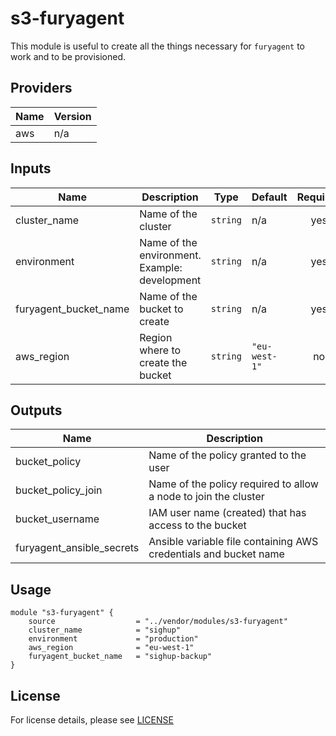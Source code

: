 # s3-furyagent

This module is useful to create all the things necessary for `furyagent` to work
and to be provisioned.

## Providers

| Name | Version |
| ---- | ------- |
| aws  | n/a     |

## Inputs

| Name                  | Description                                   | Type     | Default       | Required |
| --------------------- | --------------------------------------------- | -------- | ------------- | :------: |
| cluster_name          | Name of the cluster                           | `string` | n/a           |   yes    |
| environment           | Name of the environment. Example: development | `string` | n/a           |   yes    |
| furyagent_bucket_name | Name of the bucket to create                  | `string` | n/a           |   yes    |
| aws_region            | Region where to create the bucket             | `string` | `"eu-west-1"` |    no    |

## Outputs

| Name                      | Description                                                      |
| ------------------------- | ---------------------------------------------------------------- |
| bucket_policy             | Name of the policy granted to the user                           |
| bucket_policy_join        | Name of the policy required to allow a node to join the cluster  |
| bucket_username           | IAM user name (created) that has access to the bucket            |
| furyagent_ansible_secrets | Ansible variable file containing AWS credentials and bucket name |

## Usage
```hcl
module "s3-furyagent" {
    source                  = "../vendor/modules/s3-furyagent"
    cluster_name            = "sighup"
    environment             = "production"
    aws_region              = "eu-west-1"
    furyagent_bucket_name   = "sighup-backup"
}
```

## License

For license details, please see [LICENSE](../../LICENSE)
